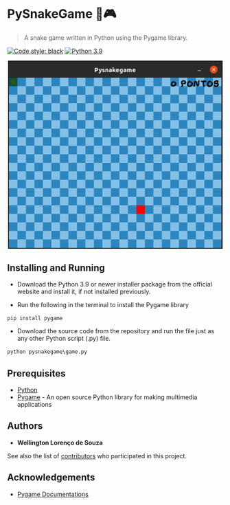 # PySnakeGame 🐍🎮
> A snake game written in Python using the Pygame library.  

[![Code style: black](https://img.shields.io/badge/code%20style-black-000000.svg)](https://github.com/psf/black)
[![Python 3.9](https://img.shields.io/badge/python-_>=_3.9-blue.svg)](https://www.python.org/downloads/release/python-390/)

<p align="center">
   <img src=".github/preview/demo.gif" width="500"/>
</p>

## Installing and Running
* Download the Python 3.9 or newer installer package from the official website and install it, if not installed previously.


* Run the following in the terminal to install the Pygame library  
```shell
pip install pygame
```

* Download the source code from the repository and run the file just as any other Python script (.py) file.
```python
python pysnakegame\game.py
```

## Prerequisites
* [Python](https://www.python.org)
* [Pygame](https://www.pygame.org/wiki/GettingStarted) - An open source Python library for making multimedia applications

## Authors

* **Wellington Lorenço de Souza**

See also the list of [contributors](https://github.com/wlsouza/pysnakegame/graphs/contributors) who participated in this project.

## Acknowledgements
* [Pygame Documentations](https://www.pygame.org/docs/)
